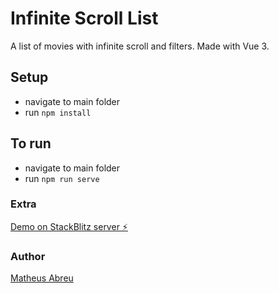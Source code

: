 # Infinite Scroll List

A list of movies with infinite scroll and filters. Made with Vue 3.

## Setup

- navigate to main folder
- run `npm install`

## To run

- navigate to main folder
- run `npm run serve`

### Extra

[Demo on StackBlitz server ⚡️](https://vue-a6stuq.stackblitz.io/)

### Author

[Matheus Abreu](https://www.linkedin.com/in/matheusabr)
